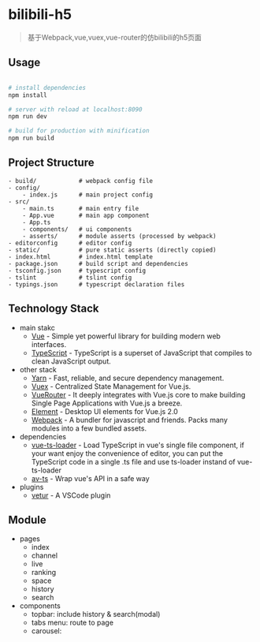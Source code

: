 # bilibili-h5

> 基于Webpack,vue,vuex,vue-router的仿bilibili的h5页面

## Usage

```bash

# install dependencies
npm install

# server with reload at localhost:8090
npm run dev

# build for production with minification
npm run build

```

## Project Structure

```
- build/            # webpack config file
- config/
    - index.js      # main project config
- src/
    - main.ts       # main entry file
    - App.vue       # main app component
    - App.ts
    - components/   # ui components
    - asserts/      # module asserts (processed by webpack)
- editorconfig      # editor config
- static/           # pure static asserts (directly copied)
- index.html        # index.html template
- package.json      # build script and dependencies
- tsconfig.json     # typescript config
- tslint            # tslint config
- typings.json      # typescript declaration files
```

## Technology Stack
- main stakc
    - [Vue]() - Simple yet powerful library for building modern web interfaces.
    - [TypeScript]() - TypeScript is a superset of JavaScript that compiles to clean JavaScript output.
- other stack
    - [Yarn]() - Fast, reliable, and secure dependency management.
    - [Vuex]() - Centralized State Management for Vue.js.
    - [VueRouter]() -  It deeply integrates with Vue.js core to make building Single Page Applications with Vue.js a breeze.
    - [Element](http://element.eleme.io/#/zh-CN) - Desktop UI elements for Vue.js 2.0
    - [Webpack]() - A bundler for javascript and friends. Packs many modules into a few bundled assets.
- dependencies
    - [vue-ts-loader](https://github.com/HerringtonDarkholme/vue-ts-loader) - Load TypeScript in vue's single file component, if your want enjoy the convenience of editor, you can put the TypeScript code in a single .ts file and use ts-loader instand of vue-ts-loader
    - [av-ts](https://github.com/HerringtonDarkholme/av-ts) -  Wrap vue's API in a safe way
- plugins
    - [vetur](https://github.com/octref/vetur) - A VSCode plugin

## Module
- pages 
    - index
    - channel
    - live
    - ranking
    - space
    - history
    - search
- components
    - topbar: include history & search(modal)
    - tabs menu: route to page
    - carousel: 